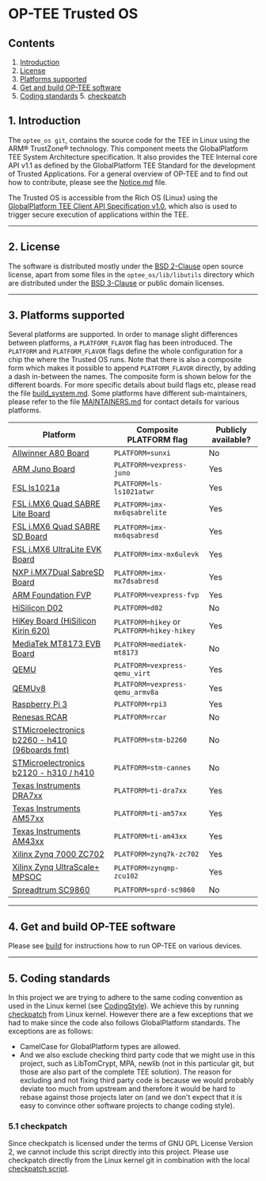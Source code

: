 # OP-TEE Trusted OS
## Contents
1. [Introduction](#1-introduction)
2. [License](#2-license)
3. [Platforms supported](#3-platforms-supported)
4. [Get and build OP-TEE software](#4-get-and-build-op-tee-software)
5. [Coding standards](#5-coding-standards)
    5. [checkpatch](#51-checkpatch)

## 1. Introduction
The `optee_os git`, contains the source code for the TEE in Linux using the
ARM&reg; TrustZone&reg; technology. This component meets the GlobalPlatform
TEE System Architecture specification. It also provides the TEE Internal core API
v1.1 as defined by the GlobalPlatform TEE Standard for the development of
Trusted Applications. For a general overview of OP-TEE and to find out how to
contribute, please see the [Notice.md](Notice.md) file.

The Trusted OS is accessible from the Rich OS (Linux) using the
[GlobalPlatform TEE Client API Specification v1.0](http://www.globalplatform.org/specificationsdevice.asp),
which also is used to trigger secure execution of applications within the TEE.

---
## 2. License
The software is distributed mostly under the
[BSD 2-Clause](http://opensource.org/licenses/BSD-2-Clause) open source
license, apart from some files in the `optee_os/lib/libutils` directory
which are distributed under the
[BSD 3-Clause](http://opensource.org/licenses/BSD-3-Clause) or public domain
licenses.

---
## 3. Platforms supported
Several platforms are supported. In order to manage slight differences
between platforms, a `PLATFORM_FLAVOR` flag has been introduced.
The `PLATFORM` and `PLATFORM_FLAVOR` flags define the whole configuration
for a chip the where the Trusted OS runs. Note that there is also a
composite form which makes it possible to append `PLATFORM_FLAVOR` directly,
by adding a dash in-between the names. The composite form is shown below
for the different boards. For more specific details about build flags etc,
please read the file [build_system.md](documentation/build_system.md). Some
platforms have different sub-maintainers, please refer to the file
[MAINTAINERS.md](MAINTAINERS.md) for contact details for various platforms.

<!-- Please keep this list sorted in alphabetic order -->
| Platform | Composite PLATFORM flag | Publicly available? |
|----------|-------------------------|---------------------|
| [Allwinner A80 Board](http://linux-sunxi.org/A80)|`PLATFORM=sunxi`| No |
| [ARM Juno Board](http://www.arm.com/products/tools/development-boards/versatile-express/juno-arm-development-platform.php) |`PLATFORM=vexpress-juno`| Yes |
| [FSL ls1021a](http://www.freescale.com/tools/embedded-software-and-tools/hardware-development-tools/tower-development-boards/mcu-and-processor-modules/powerquicc-and-qoriq-modules/qoriq-ls1021a-tower-system-module:TWR-LS1021A?lang_cd=en)|`PLATFORM=ls-ls1021atwr`| Yes |
| [FSL i.MX6 Quad SABRE Lite Board](https://boundarydevices.com/product/sabre-lite-imx6-sbc/) |`PLATFORM=imx-mx6qsabrelite`| Yes |
| [FSL i.MX6 Quad SABRE SD Board](http://www.nxp.com/products/software-and-tools/hardware-development-tools/sabre-development-system/sabre-board-for-smart-devices-based-on-the-i.mx-6quad-applications-processors:RD-IMX6Q-SABRE) |`PLATFORM=imx-mx6qsabresd`| Yes |
| [FSL i.MX6 UltraLite EVK Board](http://www.freescale.com/products/arm-processors/i.mx-applications-processors-based-on-arm-cores/i.mx-6-processors/i.mx6qp/i.mx6ultralite-evaluation-kit:MCIMX6UL-EVK) |`PLATFORM=imx-mx6ulevk`| Yes |
| [NXP i.MX7Dual SabreSD Board](http://www.nxp.com/products/software-and-tools/hardware-development-tools/sabre-development-system/sabre-board-for-smart-devices-based-on-the-i.mx-7dual-applications-processors:MCIMX7SABRE) |`PLATFORM=imx-mx7dsabresd`| Yes |
| [ARM Foundation FVP](https://developer.arm.com/products/system-design/fixed-virtual-platforms) |`PLATFORM=vexpress-fvp`| Yes |
| [HiSilicon D02](http://open-estuary.org/d02-2)|`PLATFORM=d02`| No |
| [HiKey Board (HiSilicon Kirin 620)](https://www.96boards.org/products/hikey)|`PLATFORM=hikey` or `PLATFORM=hikey-hikey`| Yes |
| [MediaTek MT8173 EVB Board](https://www.mediatek.com/products/tablets/mt8173)|`PLATFORM=mediatek-mt8173`| No |
| [QEMU](http://wiki.qemu.org/Main_Page) |`PLATFORM=vexpress-qemu_virt`| Yes |
| [QEMUv8](http://wiki.qemu.org/Main_Page) |`PLATFORM=vexpress-qemu_armv8a`| Yes |
| [Raspberry Pi 3](https://www.raspberrypi.org/products/raspberry-pi-3-model-b) |`PLATFORM=rpi3`| Yes |
| [Renesas RCAR](https://www.renesas.com/en-sg/solutions/automotive/products/rcar-h3.html)|`PLATFORM=rcar`| No |
| [STMicroelectronics b2260 - h410 (96boards fmt)](http://www.st.com/web/en/catalog/mmc/FM131/SC999/SS1628/PF258776) |`PLATFORM=stm-b2260`| No |
| [STMicroelectronics b2120 - h310 / h410](http://www.st.com/web/en/catalog/mmc/FM131/SC999/SS1628/PF258776) |`PLATFORM=stm-cannes`| No |
| [Texas Instruments DRA7xx](http://www.ti.com/product/DRA746)|`PLATFORM=ti-dra7xx`| Yes |
| [Texas Instruments AM57xx](http://www.ti.com/product/AM5728)|`PLATFORM=ti-am57xx`| Yes |
| [Texas Instruments AM43xx](http://www.ti.com/product/AM4379)|`PLATFORM=ti-am43xx`| Yes |
| [Xilinx Zynq 7000 ZC702](http://www.xilinx.com/products/boards-and-kits/ek-z7-zc702-g.html)|`PLATFORM=zynq7k-zc702`| Yes |
| [Xilinx Zynq UltraScale+ MPSOC](http://www.xilinx.com/products/silicon-devices/soc/zynq-ultrascale-mpsoc.html)|`PLATFORM=zynqmp-zcu102`| Yes |
| [Spreadtrum SC9860](http://www.spreadtrum.com/en/SC9860GV.html)|`PLATFORM=sprd-sc9860`| No |

---
## 4. Get and build OP-TEE software
Please see [build] for instructions how to run OP-TEE on various devices.

---
## 5. Coding standards
In this project we are trying to adhere to the same coding convention as used in
the Linux kernel (see
[CodingStyle](https://www.kernel.org/doc/Documentation/process/coding-style.rst)). We achieve this by running
[checkpatch](http://git.kernel.org/cgit/linux/kernel/git/torvalds/linux.git/tree/scripts/checkpatch.pl)
from Linux kernel. However there are a few exceptions that we had to make since
the code also follows GlobalPlatform standards. The exceptions are as follows:

- CamelCase for GlobalPlatform types are allowed.
- And we also exclude checking third party code that we might use in this
  project, such as LibTomCrypt, MPA, newlib (not in this particular git, but
  those are also part of the complete TEE solution). The reason for excluding
  and not fixing third party code is because we would probably deviate too much
  from upstream and therefore it would be hard to rebase against those projects
  later on (and we don't expect that it is easy to convince other software
  projects to change coding style).

### 5.1 checkpatch
Since checkpatch is licensed under the terms of GNU GPL License Version 2, we
cannot include this script directly into this project. Please use checkpatch
directly from the Linux kernel git in combination with the local [checkpatch
script].

[build]: https://github.com/OP-TEE/build
[checkpatch script]: scripts/checkpatch.sh
